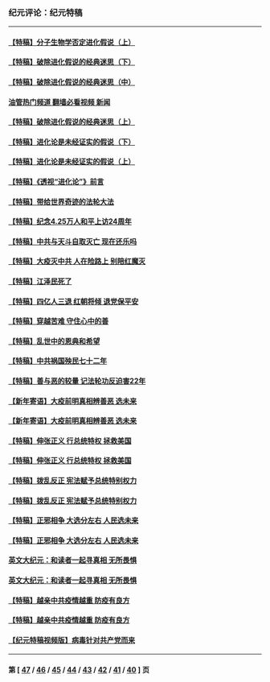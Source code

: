 ### 纪元评论：纪元特稿
---
#### [【特稿】分子生物学否定进化假说（上）](../../pages/nsc424/n14032398.md?07130330) 
#### [【特稿】破除进化假说的经典迷思（下）](../../pages/nsc424/n14029015.md?07130330) 
#### [【特稿】破除进化假说的经典迷思（中）](../../pages/nsc424/n14027341.md?07130330) 
#### [油管热门频道 翻墙必看视频 新闻](ok?07130330)
#### [【特稿】破除进化假说的经典迷思（上）](../../pages/nsc424/n14024749.md?07130330) 
#### [【特稿】进化论是未经证实的假说（下）](../../pages/nsc424/n14022170.md?07130330) 
#### [【特稿】进化论是未经证实的假说（上）](../../pages/nsc424/n14020737.md?07130330) 
#### [【特稿】《透视“进化论”》前言](../../pages/nsc424/n14019941.md?07130330) 
#### [【特稿】带给世界奇迹的法轮大法](../../pages/nsc424/n13994132.md?07130330) 
#### [【特稿】纪念4.25万人和平上访24周年](../../pages/nsc424/n13980883.md?07130330) 
#### [【特稿】中共与天斗自取灭亡 现在还乐吗](../../pages/nsc424/n13897482.md?07130330) 
#### [【特稿】大疫灭中共 人在险路上 别陪红魔灭](../../pages/nsc424/n13890697.md?07130330) 
#### [【特稿】江泽民死了](../../pages/nsc424/n13876300.md?07130330) 
#### [【特稿】四亿人三退 红朝将倾 退党保平安](../../pages/nsc424/n13794378.md?07130330) 
#### [【特稿】穿越苦难 守住心中的善](../../pages/nsc424/n13784979.md?07130330) 
#### [【特稿】乱世中的恩典和希望](../../pages/nsc424/n13734687.md?07130330) 
#### [【特稿】中共祸国殃民七十二年](../../pages/nsc424/n13272607.md?07130330) 
#### [【特稿】善与恶的较量 记法轮功反迫害22年](../../pages/nsc424/n13086597.md?07130330) 
#### [【新年寄语】大疫前明真相辨善恶 选未来](../../pages/nsc424/n12660855.md?07130330) 
#### [【新年寄语】大疫前明真相辨善恶 选未来](../../pages/nsc424/n12660855.md?07130330) 
#### [【特稿】伸张正义 行总统特权 拯救美国](../../pages/nsc424/n12616806.md?07130330) 
#### [【特稿】伸张正义 行总统特权 拯救美国](../../pages/nsc424/n12616806.md?07130330) 
#### [【特稿】拨乱反正 宪法赋予总统特别权力](../../pages/nsc424/n12598306.md?07130330) 
#### [【特稿】拨乱反正 宪法赋予总统特别权力](../../pages/nsc424/n12598306.md?07130330) 
#### [【特稿】正邪相争 大选分左右 人民选未来](../../pages/nsc424/n12545208.md?07130330) 
#### [【特稿】正邪相争 大选分左右 人民选未来](../../pages/nsc424/n12545208.md?07130330) 
#### [英文大纪元：和读者一起寻真相 无所畏惧](../../pages/nsc424/n12542027.md?07130330) 
#### [英文大纪元：和读者一起寻真相 无所畏惧](../../pages/nsc424/n12542027.md?07130330) 
#### [【特稿】越亲中共疫情越重 防疫有良方](../../pages/nsc424/n12042989.md?07130330) 
#### [【特稿】越亲中共疫情越重 防疫有良方](../../pages/nsc424/n12042989.md?07130330) 
#### [【纪元特稿视频版】病毒针对共产党而来](../../pages/nsc424/n11977328.md?07130330) 

---
#### 第 [ [47](./47.md?07130330) / [46](./46.md?07130330) / [45](./45.md?07130330) / [44](./44.md?07130330) / [43](./43.md?07130330) / [42](./42.md?07130330) / [41](./41.md?07130330) / [40](./40.md?07130330) ] 页
